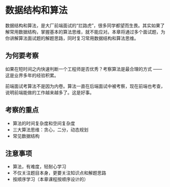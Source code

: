 # 数据结构和算法

数据结构和算法，是大厂前端面试的“拦路虎”，很多同学都望而生畏。其实如果了解常用数据结构，掌握基本的算法思维，就不能应对。本章将通过多个面试题，为你讲解算法面试题的解题思路，同时复习常用数据结构和算法思维。

## 为何要考察

如果在短时间之内快速判断一个工程师是否优秀？考察算法是最合理的方式 —— 这是业界多年的经验积累。

前端面试考算法不是因为内卷。算法一直在后端面试中被考察，现在前端也考查，说明前端能做的工作越来越多了。这是好事。

## 考察的重点

- 算法的时间复杂度和空间复杂度
- 三大算法思维：贪心，二分，动态规划
- 常见数据结构

## 注意事项

- 算法，有难度，轻耐心学习
- 不仅关注题目本身，更要关注知识点和解题思路
- 按顺序学习（本章课程按顺序设计的）
